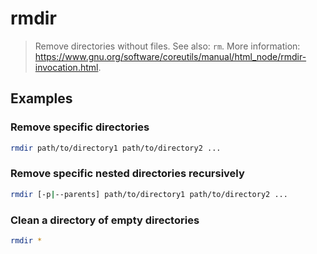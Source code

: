 # rmdir

> Remove directories without files. See also: `rm`. More information: <https://www.gnu.org/software/coreutils/manual/html_node/rmdir-invocation.html>.

## Examples

### Remove specific directories

```bash
rmdir path/to/directory1 path/to/directory2 ...
```

### Remove specific nested directories recursively

```bash
rmdir [-p|--parents] path/to/directory1 path/to/directory2 ...
```

### Clean a directory of empty directories

```bash
rmdir *
```
